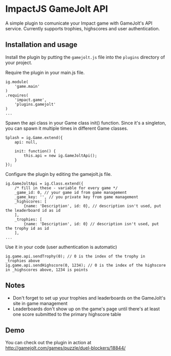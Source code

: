 # ImpactJS GameJolt API

A simple plugin to comunicate your Impact game with GameJolt's API service. Currently supports trophies, highscores and user authentication.

## Installation and usage

Install the plugin by putting the `gamejolt.js` file into the `plugins` directory of your project.

Require the plugin in your main.js file.

	ig.module(
		'game.main'
	)
	.requires(
		'impact.game',
		'plugins.gamejolt'
	)
	...

Spawn the api class in your Game class init() function. Since it's a singleton, you can spawn it multiple times in different Game classes.

	Splash = ig.Game.extend({
		api: null,

		init: function() {
			this.api = new ig.GameJoltApi();
		}
	});

Configure the plugin by editing the gamejolt.js file.

	ig.GameJoltApi = ig.Class.extend({
    	/* fill in these - variable for every game */
    	_game_id: 0, // your game id from game management
    	_game_key: '', // you private key from game management
        _highscores: [
	        {name: 'Description', id: 0}, // description isn't used, put the leaderboard id as id
        ],
        _trophies: [
        	{name: 'Description', id: 0} // description isn't used, put the trophy id as id
        ],
    ...

Use it in your code (user authentication is automatic)

	ig.game.api.sendTrophy(0); // 0 is the index of the trophy in _trophies above
	ig.game.api.sendHighscore(0, 1234); // 0 is the index of the highscore in _highscores above, 1234 is points 

## Notes

* Don't forget to set up your trophies and leaderboards on the GameJolt's site in game management
* Leaderboards don't show up on the game's page until there's at least one score submitted to the primary highscore table

## Demo

You can check out the plugin in action at http://gamejolt.com/games/puzzle/duel-blockers/18844/